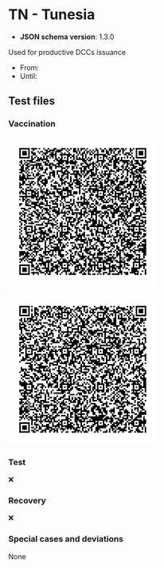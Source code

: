 # TN - Tunesia

* **JSON schema version**: 1.3.0

Used for productive DCCs issuance
* From: 
* Until:

## Test files

### Vaccination

![VAC1](VAC1.png)

![VAC2](VAC2.png)

### Test

❌

### Recovery

❌

### Special cases and deviations
None
